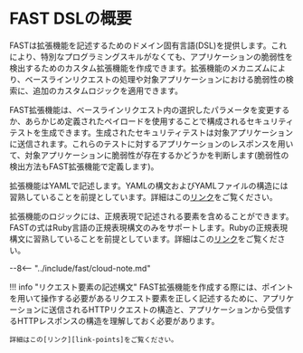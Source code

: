 [link-yaml]:            https://yaml.org/spec/1.2/spec.html
[link-ruby-regexp]:     http://ruby-doc.org/core-2.6.1/doc/regexp_rdoc.html
[link-points]:          points/intro.md

# FAST DSLの概要

FASTは拡張機能を記述するためのドメイン固有言語(DSL)を提供します。これにより、特別なプログラミングスキルがなくても、アプリケーションの脆弱性を検出するためのカスタム拡張機能を作成できます。拡張機能のメカニズムにより、ベースラインリクエストの処理や対象アプリケーションにおける脆弱性の検索に、追加のカスタムロジックを適用できます。

FAST拡張機能は、ベースラインリクエスト内の選択したパラメータを変更するか、あらかじめ定義されたペイロードを使用することで構成されるセキュリティテストを生成できます。生成されたセキュリティテストは対象アプリケーションに送信されます。これらのテストに対するアプリケーションのレスポンスを用いて、対象アプリケーションに脆弱性が存在するかどうかを判断します(脆弱性の検出方法もFAST拡張機能で定義します)。

拡張機能はYAMLで記述します。YAMLの構文およびYAMLファイルの構造には習熟していることを前提としています。詳細はこの[リンク][link-yaml]をご覧ください。

拡張機能のロジックには、正規表現で記述される要素を含めることができます。FASTの式はRuby言語の正規表現構文のみをサポートします。Rubyの正規表現構文に習熟していることを前提としています。詳細はこの[リンク][link-ruby-regexp]をご覧ください。

--8<-- "../include/fast/cloud-note.md"

!!! info "リクエスト要素の記述構文"
    FAST拡張機能を作成する際には、ポイントを用いて操作する必要があるリクエスト要素を正しく記述するために、アプリケーションに送信されるHTTPリクエストの構造と、アプリケーションから受信するHTTPレスポンスの構造を理解しておく必要があります。 

    詳細はこの[リンク][link-points]をご覧ください。